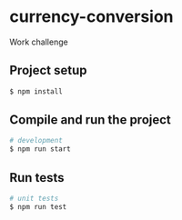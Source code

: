 # currency-conversion
Work challenge
## Project setup

```bash
$ npm install
```

## Compile and run the project

```bash
# development
$ npm run start
```

## Run tests

```bash
# unit tests
$ npm run test
```
